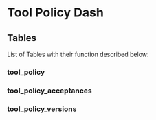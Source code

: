 # Tool Policy Dash

## Tables

List of Tables with their function described below:

### tool_policy

### tool_policy_acceptances

### tool_policy_versions
